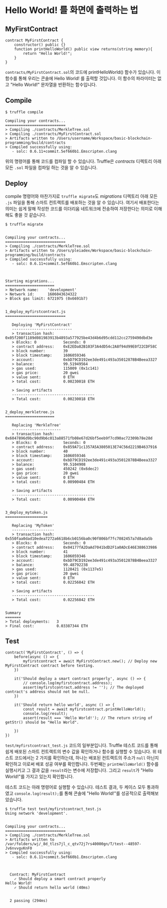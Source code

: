 # Hello World! 를 화면에 출력하는 법

## MyFirstContract
```
contract MyFirstContract {
    constructor() public {}
    function printHelloWorld() public view returns(string memory){
        return "Hello World!";
    }
}
```
`contracts/MyFirstContract.sol`의 코드에 printHelloWorld() 함수가 있습니다. 이 함수를 통해 우리는 콘솔에 Hello World! 를 출력할 것입니다. 이 함수의 파라미터는 없고 "Hello World!" 문자열을 반환하는 함수입니다. 

## Compile
```
$ truffle compile

Compiling your contracts...
===========================
> Compiling ./contracts/MerkleTree.sol
> Compiling ./contracts/MyFirstContract.sol
> Artifacts written to /Users/username/Workspace/basic-blockchain-programming/build/contracts
> Compiled successfully using:
   - solc: 0.6.11+commit.5ef660b1.Emscripten.clang
```
위의 명령어를 통해 코드를 컴파일 할 수 있습니다. Truffle은 *contracts* 디렉토리 아래 모든 `.sol` 파일을 컴파일 하는 것을 알 수 있습니다.

## Deploy
compile 명령어와 마찬가지로 `truffle migrate`도 *migrations* 디렉토리 아래 모든 `.js` 파일을 통해 스마트 컨트랙트를 배포하는 것을 알 수 있습니다. 여기서 배포한다는 의미는 쉽게 말해 작성한 코드를 이더리움 네트워크에 전송하여 저장한다는 의미로 이해해도 좋을 것 같습니다.
```
$ truffle migrate


Compiling your contracts...
===========================
> Compiling ./contracts/MerkleTree.sol
> Artifacts written to /Users/pleiadex/Workspace/basic-blockchain-programming/build/contracts
> Compiled successfully using:
   - solc: 0.6.11+commit.5ef660b1.Emscripten.clang



Starting migrations...
======================
> Network name:    'development'
> Network id:      1606043634322
> Block gas limit: 6721975 (0x6691b7)


1_deploy_myfirstcontract.js
===========================

   Deploying 'MyFirstContract'
   ---------------------------
   > transaction hash:    0x05f208f1189d081983913b4893a577925be43d4b6d95cdd112cc2759490dbd3e
   > Blocks: 0            Seconds: 0
   > contract address:    0xE2EDa82B103F3A4dD54c2A8f94d99E0f22CDF58C
   > block number:        39
   > block timestamp:     1606059346
   > account:             0xbD79CD192ee3de491c493a35012878B4Beea3327
   > balance:             99.51949564
   > gas used:            115009 (0x1c141)
   > gas price:           20 gwei
   > value sent:          0 ETH
   > total cost:          0.00230018 ETH

   > Saving artifacts
   -------------------------------------
   > Total cost:          0.00230018 ETH


2_deploy_merkletree.js
======================

   Replacing 'MerkleTree'
   ----------------------
   > transaction hash:    0x6047896d9bc90d9b6c013a88571fb08e67d26bf5eeb9f7cd90ac72309b78e28d
   > Blocks: 0            Seconds: 0
   > contract address:    0x859A71c1357A5A3805013E74C56d2219B4637916
   > block number:        40
   > block timestamp:     1606059346
   > account:             0xbD79CD192ee3de491c493a35012878B4Beea3327
   > balance:             99.5104908
   > gas used:            450242 (0x6dec2)
   > gas price:           20 gwei
   > value sent:          0 ETH
   > total cost:          0.00900484 ETH

   > Saving artifacts
   -------------------------------------
   > Total cost:          0.00900484 ETH


3_deploy_mytoken.js
===================

   Replacing 'MyToken'
   -------------------
   > transaction hash:    0x550faa0dad10edea7272a6618b6cb0156ba0c90f806bf7fc7082457a7d8ada5b
   > Blocks: 0            Seconds: 0
   > contract address:    0x04177fA2DaAd7041bdD2F1a0ADcE46E388633986
   > block number:        41
   > block timestamp:     1606059346
   > account:             0xbD79CD192ee3de491c493a35012878B4Beea3327
   > balance:             99.48792238
   > gas used:            1128421 (0x1137e5)
   > gas price:           20 gwei
   > value sent:          0 ETH
   > total cost:          0.02256842 ETH

   > Saving artifacts
   -------------------------------------
   > Total cost:          0.02256842 ETH


Summary
=======
> Total deployments:   3
> Final cost:          0.03387344 ETH
```

## Test
```
contract('MyFirstContract', () => {
    before(async () => {
        myfirstcontract = await MyFirstContract.new(); // Deploy new MyFirstContract contract before testing.
    })

    it('Should deploy a smart contract properly', async () => {
        // console.log(myfirstcontract.address);
        assert(myfirstcontract.address != ''); // The deployed contract's address should not be null.
    })

    it('Should return hello world', async () => {
        const result = await myfirstcontract.printHelloWorld();
        console.log(result);
        assert(result === 'Hello World!'); // The return string of getStr() should be "Hello World".

    })
})
```

`test/myfirstcontract_test.js` 코드의 일부분입니다. Truffle 테스트 코드를 통해 쉽게 배포된 스마트 컨트랙트의 변수 값을 확인하거나 함수를 실행할 수 있습니다. 위 테스트 코드에서는 2 가지를 확인하는데, 하나는 배포된 컨트랙트의 주소가 `null` 아닌지 확인하고 이로써 배포 성공 여부를 확인합니다. 두번째는 `printHelloWorld()` 함수를 실행시키고 그 결과 값을 `result`라는 변수에 저장합니다. 그리고 `result`가 "Hello World!"를 가지고 있는지 확인합니다.


테스트 코드는 아래 명령어로 실행할 수 있습니다. 테스트 결과, 두 케이스 모두 통과하였고 `console.log(result);`를 통해 콘솔에 "Hello World!"를 성공적으로 출력해보았습니다.
```
$ truffle test test/myfirstcontract_test.js
Using network 'development'.


Compiling your contracts...
===========================
> Compiling ./contracts/MerkleTree.sol
> Artifacts written to /var/folders/wj/_8d_tlzs7jl_c_qtv72j7rs40000gn/T/test--48597-Jv6nvvgvKnF0
> Compiled successfully using:
   - solc: 0.6.11+commit.5ef660b1.Emscripten.clang



  Contract: MyFirstContract
    ✓ Should deploy a smart contract properly
Hello World!
    ✓ Should return hello world (40ms)


  2 passing (294ms)
```